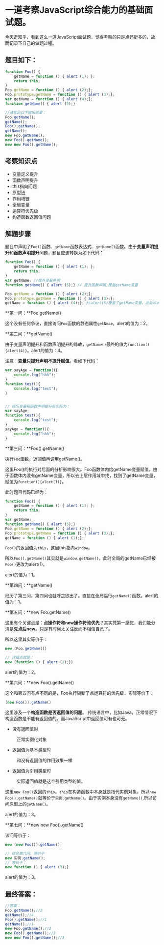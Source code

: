 # 一道考察JavaScript综合能力的基础面试题。

今天逛知乎，看到这么一道JavaScript面试题，觉得考察的只是点还挺多的，故而记录下自己的做题过程。

## 题目如下：

```javascript
function Foo() {
    getName = function () { alert (1); };
    return this;
}
Foo.getName = function () { alert (2);};
Foo.prototype.getName = function () { alert (3);};
var getName = function () { alert (4);};
function getName() { alert (5);}

//请写出以下输出结果：
Foo.getName();
getName();
Foo().getName();
getName();
new Foo.getName();
new Foo().getName();
new new Foo().getName();
```

## 考察知识点

- 变量定义提升
- 函数声明提升
- this指向问题
- 原型链
- 作用域链
- 全局变量
- 运算符优先级
- 构造函数返回值问题

## 解题步骤

题目中声明了`Foo()`函数、`getName`函数表达式、`getName()`函数。由于**变量声明提升**和**函数声明提升**问题，题目应该转换为如下代码：

```javascript
function Foo() {
    getName = function () { alert (1); };
    return this;
}
var getName; //提升变量声明
function getName() { alert (5);} // 提升函数声明,覆盖getName变量

Foo.getName = function () { alert (2);};
Foo.prototype.getName = function () { alert (3);};
getName = function () { alert (4);}; //alert(5)覆盖了getName变量，此处alert(4)又覆盖了alert(5)
```



**第一问：**Foo.getName()

这个没有任何争议，直接访问`Foo`函数的静态属性`getNmae`。alert的值为：2。



**第二问：**getName()

由于变量声明提升和函数声明提升的缘故，`getName()`最终的值为`function(){alert(4)}`。alert的值为：4。

注意：**变量只提升声明不提升赋值**。看如下代码：

```javascript
var sayAge = function(){
    console.log("hhh");
}
function test(){
    console.log("test");
}


// 经历变量和函数声明提升后实际为：
var sayAge;
function test(){
    console.log("test");
}
sayAge = function(){
    console.log("hhh");
}
```



**第三问：**Foo().getName()

执行`Foo`函数，返回值再调用getName()。

这里Foo()的执行对后面的分析影响很大。Foo函数体内给getName变量赋值，由于函数体内没有getName变量，所以去上层作用域中找，找到了getName变量，赋值为`function(){alert(1)}`。

此时题目代码已经为：

```javascript
function Foo() {
    getName = function () { alert (1); };
    return this;
}
var getName;
function getName() { alert (5);}
Foo.getName = function () { alert (2);};
Foo.prototype.getName = function () { alert (3);};
getName = function () { alert (1);};
```

`Foo()`的返回值为`this`，这里this指向`window`。

所以`Foo().getName()`其实就是`window.getName()`，此时全局的getName已经被`Foo()`更改为alert(1)。

alert的值为：1。



**第四问：**getName()

经历了第三问，第四问也就呼之欲出了。直接在全局运行`getName()`函数。alert的值为：1。



**第五问：**new Foo.getName()

这里有个关键点是：**点操作符和new操作符谁优先**？其实凭第一感觉，我们能分清是**先点后new**。只是有时候太关注反而不相信自己了。

所以这里其实等价于：

```javascript
new (Foo.getName()) 

// 详细点就是：
new (function () { alert (2);})
```

alert的值为：2。



**第六问：**new Foo().getName()

这个和第五问有点不同的是，Foo执行隔断了点运算符的优先级。实际等价于：

```javascript
(new Foo()).getName()
```

这里涉及一个**构造函数是否返回值的问题**。
传统语言中，比如Java，正常情况下构造函数是不能有返回值的。而JavaScript中返回值可有也可无。

- 没有返回值时

  　正常实例化对象

- 返回值为基本类型时

  　和没有返回值的作用效果一样

- 返回值为引用类型时

  　实际返回值就是这个引用类型的值。

这里`new Foo()`返回的`this`。`this`在构造函数中本身就是指代实例对象。所以`new Foo().getName()`就等价于`实例.getName()`。由于实例本身没有`getName()`,所以访问原型上的`getName()`。

alert的值为：3。



**第七问：**new new Foo().getName()

该问等价于：

```javascript
new (new Foo()).getName();

// 结合第六问，等价于
new 实例.getName();
// 等价于：
new function () { alert (3);}
```

alert的值为：3。



## 最终答案：

```javascript
//答案：
Foo.getName();//2
getName();//4
Foo().getName();//1
getName();//1
new Foo.getName();//2
new Foo().getName();//3
new new Foo().getName();//3 
```

